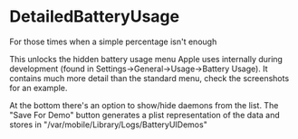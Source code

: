 DetailedBatteryUsage
====================

For those times when a simple percentage isn't enough

This unlocks the hidden battery usage menu Apple uses internally during development (found in Settings->General->Usage->Battery Usage). It contains much more detail than the standard menu, check the screenshots for an example.

At the bottom there's an option to show/hide daemons from the list. The "Save For Demo" button generates a plist representation of the data and stores in "/var/mobile/Library/Logs/BatteryUIDemos"
